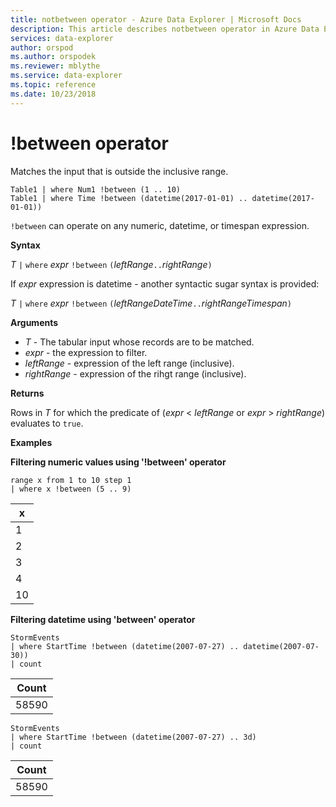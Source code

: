 ```yaml
---
title: notbetween operator - Azure Data Explorer | Microsoft Docs
description: This article describes notbetween operator in Azure Data Explorer.
services: data-explorer
author: orspod
ms.author: orspodek
ms.reviewer: mblythe
ms.service: data-explorer
ms.topic: reference
ms.date: 10/23/2018
---
```

# !between operator

Matches the input that is outside the inclusive range.

```kusto
Table1 | where Num1 !between (1 .. 10)
Table1 | where Time !between (datetime(2017-01-01) .. datetime(2017-01-01))
```

`!between` can operate on any numeric, datetime, or timespan expression.
 
**Syntax**

*T* `|` `where` *expr* `!between` `(`*leftRange*` .. `*rightRange*`)`   
 
If *expr* expression is datetime - another syntactic sugar syntax is provided:

*T* `|` `where` *expr* `!between` `(`*leftRangeDateTime*` .. `*rightRangeTimespan*`)`   

**Arguments**

* *T* - The tabular input whose records are to be matched.
* *expr* - the expression to filter.
* *leftRange* - expression of the left range (inclusive).
* *rightRange* - expression of the rihgt range (inclusive).

**Returns**

Rows in *T* for which the predicate of (*expr* < *leftRange* or *expr* > *rightRange*) evaluates to `true`.

**Examples**  

**Filtering numeric values using '!between' operator**  

```kusto
range x from 1 to 10 step 1
| where x !between (5 .. 9)
```

|x|
|---|
|1|
|2|
|3|
|4|
|10|

**Filtering datetime using 'between' operator**  


```kusto
StormEvents
| where StartTime !between (datetime(2007-07-27) .. datetime(2007-07-30))
| count 
```

|Count|
|---|
|58590|


```kusto
StormEvents
| where StartTime !between (datetime(2007-07-27) .. 3d)
| count 
```

|Count|
|---|
|58590|